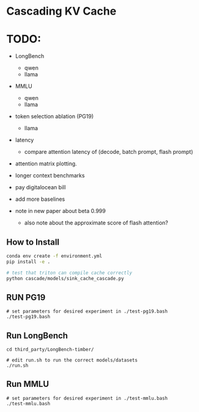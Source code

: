 # Cascading KV Cache

# TODO:

- LongBench
    - qwen
    - llama

- MMLU
    - qwen
    - llama

- token selection ablation (PG19)
    - llama

- latency
    - compare attention latency of (decode, batch prompt, flash prompt)

- attention matrix plotting.

- longer context benchmarks

- pay digitalocean bill
- add more baselines
- note in new paper about beta 0.999
  - also note about the approximate score of flash attention?


## How to Install

```bash
conda env create -f environment.yml
pip install -e .

# test that triton can compile cache correctly
python cascade/models/sink_cache_cascade.py
```

## RUN PG19

```
# set parameters for desired experiment in ./test-pg19.bash
./test-pg19.bash
```

## Run LongBench

```
cd third_party/LongBench-timber/

# edit run.sh to run the correct models/datasets
./run.sh
```

## Run MMLU

```
# set parameters for desired experiment in ./test-mmlu.bash
./test-mmlu.bash
```
